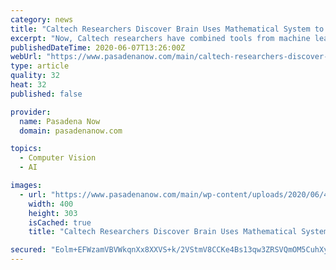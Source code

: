 ```yaml
---
category: news
title: "Caltech Researchers Discover Brain Uses Mathematical System to Organize What You See"
excerpt: "Now, Caltech researchers have combined tools from machine learning and neuroscience to discover that the brain uses a mathematical system to organize visual objects according to their principal components."
publishedDateTime: 2020-06-07T13:26:00Z
webUrl: "https://www.pasadenanow.com/main/caltech-researchers-discover-brain-uses-mathematical-system-to-organize-what-you-see/"
type: article
quality: 32
heat: 32
published: false

provider:
  name: Pasadena Now
  domain: pasadenanow.com

topics:
  - Computer Vision
  - AI

images:
  - url: "https://www.pasadenanow.com/main/wp-content/uploads/2020/06/41586_2020_2350_Fig4_crop.max828.jpg"
    width: 400
    height: 303
    isCached: true
    title: "Caltech Researchers Discover Brain Uses Mathematical System to Organize What You See"

secured: "Eolm+EFWzamVBVWkqnXx8XXVS+k/2VStmV8CCKe4Bs13qw3ZRSVQmOM5CuhXy1/zkZOeJHAqC8Ji1b38rGcYANrWMi9ZodK4JYMbHpTnXSCsweekzx6t9U1zznVHBTh4Vs+LjUuXD/GZajvHNjpLHZrf/1z97BvkJ/DwrrFS9awkx7Z0b4FXWZw2jhP7l4G2ScMnygzauu1hENIGs/uVUAmW0AYIU3A7IkUeQcQdO6WZU7cdAsd5wD1JA0iF2CfU1FoP3pqZqndrwLyZyfXiQFarA0qN1CG7tnEU3bdGK4CpveEYtRR5wJtQP3VzHt1wyUy3+MN147KcaFt1bnwTY79WogAxjjoM6rfbzuzLgLvk5Dvfi+gP9WPUfpY/OBrNd2dcPOzduRvfkCeI1UUH1NWgUuCd/MAycykKnARH/pHWZgYCzQtvMamnEdBJlwYxiCbKfS6hCaaNiwnkAAG17vskXPEgS3XmftVnYGCfRBA=;+TG0BBg4Nm/0MGceAY2RGw=="
---
```


